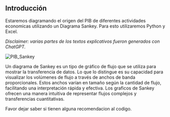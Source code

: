 ## Introducción

Estaremos diagramando el origen del PIB de diferentes actividades economicas utilizando un Diagrama Sankey. Para esto utilizaremos Python y Excel. 

_Disclaimer: varias partes de los textos explicativos fueron generados con ChatGPT._

![PIB_Sankey](https://github.com/luisrdespradel/sankey/assets/64940456/7df96278-7f67-42ab-a0f6-781b5fb18958)


Un diagrama de Sankey es un tipo de gráfico de flujo que se utiliza para mostrar la transferencia de datos. Lo que lo distingue es su capacidad para visualizar los volúmenes de flujo a través de anchos de banda proporcionales. Estos anchos varían en tamaño según la cantidad de flujo, facilitando una interpretación rápida y efectiva. Los graficos de Sankey ofrecen una manera intuitiva de representar flujos 
complejos y transferencias cuantitativas.

Favor dejar saber si tienen alguna recomendacion al codigo. 

